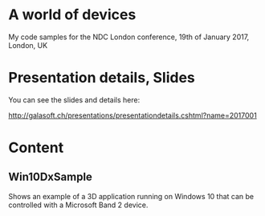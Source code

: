 # A world of devices 
My code samples for the NDC London conference, 19th of January 2017, London, UK

# Presentation details, Slides

You can see the slides and details here:

http://galasoft.ch/presentations/presentationdetails.cshtml?name=2017001

# Content

## Win10DxSample

Shows an example of a 3D application running on Windows 10 that can be controlled with a Microsoft Band 2 device.
